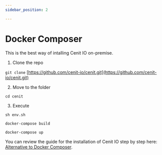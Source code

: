 ```yaml
---
sidebar_position: 2

---
```


# Docker Composer

This is the best way of intalling Cenit IO on-premise. 

1. Clone the repo

`git clone` [https://github.com/cenit-io/cenit.git](https://github.com/cenit-io/cenit.git)



2. Move to the folder 


`cd cenit`



3. Execute 

`sh env.sh`

`docker-compose build`

`docker-compose up`


You can review the guide for the installation of Cenit IO step by step here: [Alternative to Docker Composer](installation/alternative.md). 
